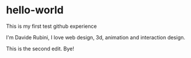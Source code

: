# hello-world
This is my first test github experience

I'm Davide Rubini, I love web design, 3d, animation and interaction design.

This is the second edit. Bye!
